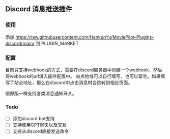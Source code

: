 ## Discord 消息推送插件

### 使用

添加 https://raw.githubusercontent.com/HankunYu/MoviePilot-Plugins-discord/main/ 到 PLUGIN_MARKET

### 配置

目前只支持webhook的方式，需要在discord服务器中创建一个webhook，然后将webhook的url填入插件配置中。
站点地址可以自行填写，也可以留空。如果填写了站点地址，那么在discord中点击消息时会跳转到相应页面。

跟原版一样支持各类消息通知开关。

### Todo

- [ ] 添加discord bot支持
- [ ] 支持使用GPT聊天以及交互
- [ ] 支持从discord直接发送命令